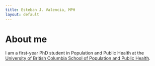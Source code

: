 ```yaml
---
title: Esteban J. Valencia, MPH
layout: default
---
```


# About me
I am a first-year PhD student in Population and Public Health at the [University of British Columbia School of Population and Public Health](https://www.spph.ubc.ca/).
